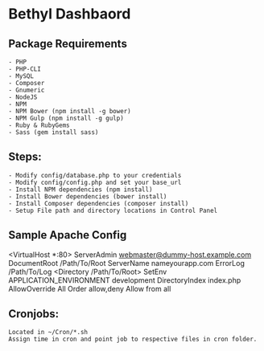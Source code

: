 # Bethyl Dashbaord

## Package Requirements

    - PHP
    - PHP-CLI
    - MySQL
    - Composer
    - Gnumeric
    - NodeJS
    - NPM
    - NPM Bower (npm install -g bower)
    - NPM Gulp (npm install -g gulp)
    - Ruby & RubyGems
    - Sass (gem install sass)

## Steps:

    - Modify config/database.php to your credentials
    - Modify config/config.php and set your base_url
    - Install NPM dependencies (npm install)
    - Install Bower dependencies (bower install)
    - Install Composer dependencies (composer install)
    - Setup File path and directory locations in Control Panel

## Sample Apache Config

<VirtualHost *:80>
    ServerAdmin webmaster@dummy-host.example.com
    DocumentRoot /Path/To/Root
    ServerName nameyourapp.com
    ErrorLog /Path/To/Log
        <Directory /Path/To/Root>
               SetEnv APPLICATION_ENVIRONMENT development
               DirectoryIndex index.php
               AllowOverride All
               Order allow,deny
               Allow from all
       </Directory>
</VirtualHost>

## Cronjobs:

    Located in ~/Cron/*.sh
    Assign time in cron and point job to respective files in cron folder.
